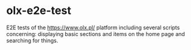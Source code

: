 # olx-e2e-test
E2E tests of the https://www.olx.pl/ platform including several scripts concerning: displaying basic sections and items on the home page and searching for things.
